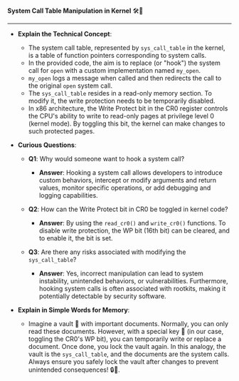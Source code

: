 **System Call Table Manipulation in Kernel** 🛠️📜

---

- **Explain the Technical Concept**:
  - The system call table, represented by `sys_call_table` in the kernel, is a table of function pointers corresponding to system calls.
  - In the provided code, the aim is to replace (or "hook") the system call for `open` with a custom implementation named `my_open`.
  - `my_open` logs a message when called and then redirects the call to the original `open` system call.
  - The `sys_call_table` resides in a read-only memory section. To modify it, the write protection needs to be temporarily disabled.
  - In x86 architecture, the Write Protect bit in the CR0 register controls the CPU's ability to write to read-only pages at privilege level 0 (kernel mode). By toggling this bit, the kernel can make changes to such protected pages.
  
- **Curious Questions**:
  - **Q1**: Why would someone want to hook a system call?
    - **Answer**: Hooking a system call allows developers to introduce custom behaviors, intercept or modify arguments and return values, monitor specific operations, or add debugging and logging capabilities.
  
  - **Q2**: How can the Write Protect bit in CR0 be toggled in kernel code?
    - **Answer**: By using the `read_cr0()` and `write_cr0()` functions. To disable write protection, the WP bit (16th bit) can be cleared, and to enable it, the bit is set.
  
  - **Q3**: Are there any risks associated with modifying the `sys_call_table`?
    - **Answer**: Yes, incorrect manipulation can lead to system instability, unintended behaviors, or vulnerabilities. Furthermore, hooking system calls is often associated with rootkits, making it potentially detectable by security software.
  
- **Explain in Simple Words for Memory**:
  - Imagine a vault 🏦 with important documents. Normally, you can only read these documents. However, with a special key 🔑 (in our case, toggling the CR0's WP bit), you can temporarily write or replace a document. Once done, you lock the vault again. In this analogy, the vault is the `sys_call_table`, and the documents are the system calls. Always ensure you safely lock the vault after changes to prevent unintended consequences! 🔒📜.